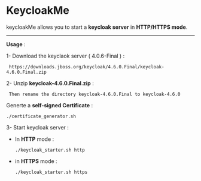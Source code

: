 # KeycloakMe

keycloakMe allows you to start a **keycloak server** in **HTTP/HTTPS mode**.

----------------------------------------------------------

 **Usage** :

 1- Download the keyclaok server ( 4.0.6-Final ) : 
 
     https://downloads.jboss.org/keycloak/4.6.0.Final/keycloak-4.6.0.Final.zip
 
 
 2- Unzip **keycloak-4.6.0.Final.zip** :
 
     Then rename the directory keycloak-4.6.0.Final to keycloak-4.6.0
 
 Generte a **self-signed Certificate** : 
 
    ./certificate_generator.sh
 
 3- Start keycloak server :
 
   * In **HTTP** mode  :
 
         ./keycloak_starter.sh http
 
   * in **HTTPS** mode : 
 
         ./keycloak_starter.sh https
 
 
 
